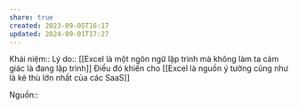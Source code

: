 ```yaml
---
share: true
created: 2023-09-05T16:17
updated: 2024-09-01T17:27
---
```

Khái niệm:: 
Lý do:: [[Excel là một ngôn ngữ lập trình mà không làm ta cảm giác là đang lập trình]]
Điều đó khiến cho [[Excel là nguồn ý tưởng cũng như là kẻ thù lớn nhất của các SaaS]] 


Nguồn:: 